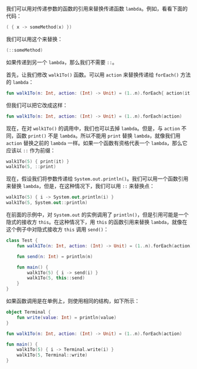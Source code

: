 我们可以用对传递参数的函数的引用来替换传递函数 `lambda`。例如，看看下面的代码：

```kotlin
( { x -> someMethod(x) })
```

我们可以用这个来替换：

```kotlin
(::someMethod)
```

如果传递到另一个 `lambda`，那么我们不需要 `::`。

首先，让我们修改 `walk1To()` 函数。可以用 `action` 来替换传递给 `forEach()` 方法的 `lambda`：

```kotlin
fun walk1To(n: Int, action: (Int) -> Unit) = (1..n).forEach{ action(it) }
```

但我们可以把它改成这样：

```kotlin
fun walk1To(n: Int, action: (Int) -> Unit) = (1..n).forEach(action)
```

现在，在对 `wolk1To()` 的调用中，我们也可以去掉 `lambda`。但是，与 `action` 不同，函数 `print()` 不是 `lambda`。所以不能用 `print` 替换 `lambda`，就像我们用 `action` 替换之前的 `lambda` 一样。如果一个函数有资格代表一个 `lambda`，那么它应该以 `::` 作为前缀：

```kotlin
walk1To(5) { print(it) }
walk1To(5, ::print)
```

现在，假设我们将参数传递给 `System.out.println()`。我们可以用一个函数引用来替换 `lambda`，但是，在这种情况下，我们可以用 `::` 来替换点：

```kotlin
walk1To(5) { i -> System.out.println(i) }
walk1To(5, System.out::println)
```

在前面的示例中，对 `System.out` 的实例调用了 `println()`，但是引用可能是一个隐式的接收方 `this`。在这种情况下，用 `this` 的函数引用来替换 `lambda`，就像在这个例子中对隐式接收方 `this` 调用 `send()`：

```kotlin
class Test {
	fun walk1To(n: Int, action: (Int) -> Unit) = (1..n).forEach(action)

	fun send(n: Int) = println(n)

	fun main() {
		walk1To(5) { i -> send(i) }
		walk1To(5, this::send)
	}
}
```

如果函数调用是在单例上，则使用相同的结构，如下所示：

```kotlin
object Terminal {
    fun write(value: Int) = println(value)
}

fun walk1To(n: Int, action: (Int) -> Unit) = (1..n).forEach(action)

fun main() {
	walk1To(5) { i -> Terminal.write(i) }
	walk1To(5, Terminal::write)
}
```

